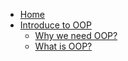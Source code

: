 - [Home](/)
- [Introduce to OOP](Introduce-to-OOP/Introduce-to-OOP.md)
  - [Why we need OOP?](Introduce-to-OOP/Why-we-need-OOP.md)
  - [What is OOP?](Introduce-to-OOP/What-is-OOP.md)
